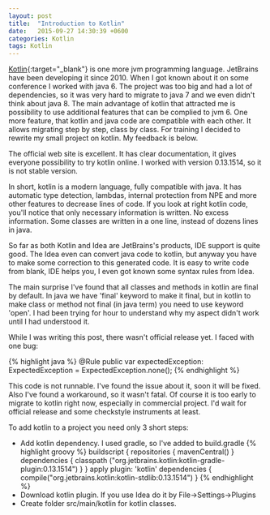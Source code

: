 ```yaml
---
layout: post
title:  "Introduction to Kotlin"
date:   2015-09-27 14:30:39 +0600
categories: Kotlin
tags: Kotlin
---
```


[Kotlin][kotlin]{:target="_blank"} is one more jvm programming language.
JetBrains have been developing it since 2010. When I got known about it on some conference I worked with java 6.
 The project was too big and had a lot of dependencies, so it was very hard to migrate to java 7
 and we even didn't think about java 8.
The main advantage of kotlin that attracted me is possibility to use additional features that can be complied to jvm 6.
 One more feature, that kotlin and java code are compatible with each other. It allows migrating step by step, class by
 class. For training I decided to rewrite my small project on kotlin. My feedback is below.

The official web site is excellent. It has clear documentation, it gives everyone possibility to try kotlin online.
I worked with version 0.13.1514, so it is not stable version.

In short, kotlin is a modern language, fully compatible with java. It has automatic type detection, lambdas,
internal protection from NPE and more other features to decrease lines of code. If you look at right kotlin code, you'll
notice that only necessary information is written. No excess information. Some classes are written in a one line, instead of
dozens lines in java.

So far as both Kotlin and Idea are JetBrains's products, IDE support is quite good. The Idea even can convert java code
to kotlin, but anyway you have to make some correction to this generated code. It is easy to write code from blank,
 IDE helps you, I even got known some syntax rules from Idea.

The main surprise I've found that all classes and methods in kotlin are final by default. In java we have 'final'
 keyword to make it final, but in kotlin to make class or method not final (in java term) you need to use keyword 'open'.
 I had been trying for hour to understand why my aspect didn't work until I had understood it.

While I was writing this post, there wasn't official release yet. I faced with one bug:

{% highlight java %}
@Rule
public var expectedException: ExpectedException = ExpectedException.none();
{% endhighlight %}

This code is not runnable. I've found the issue about it, soon it will be fixed. Also I've found a workaround, so
it wasn't fatal. Of course it is too early to migrate to kotlin right now, especially in commercial project. I'd wait for
official release and some checkstyle instruments at least.

To add kotlin to a project you need only 3 short steps:

* Add kotlin dependency. I used gradle, so I've added to build.gradle
        {% highlight groovy %}
        buildscript {
            repositories {
                mavenCentral()
            }
            dependencies {
                classpath ("org.jetbrains.kotlin:kotlin-gradle-plugin:0.13.1514")
            }
        }
        apply plugin: 'kotlin'
        dependencies {
            compile("org.jetbrains.kotlin:kotlin-stdlib:0.13.1514")
        }
        {% endhighlight %}
* Download kotlin plugin. If you use Idea do it by File->Settings->Plugins
* Create folder src/main/kotlin for kotlin classes.

[kotlin]: https://kotlinlang.org/